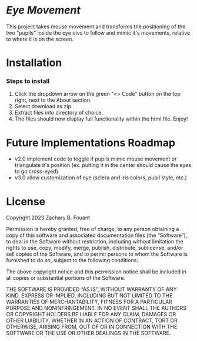 
# **_Eye Movement_**

This project takes mouse movement and transforms the positioning of the two "pupils" inside the eye divs to follow and mimic it's movements, relative to where it is on the screen.

# Installation

### Steps to install

1. Click the dropdown arrow on the green "<> Code" button on the top right, next to the About section.
2. Select download as zip.
3. Extract files into directory of choice.
4. The files should now display full functionality within the html file. Enjoy!

# Future Implementations Roadmap

- v2.0 implement code to toggle if pupils mimic mouse movement or triangulate it's position (ex. putting it in the center should cause the eyes to go cross-eyed)
- v3.0 allow customization of eye (sclera and iris colors, pupil style, etc.)

# License

Copyright 2023 Zachary B. Fouant

Permission is hereby granted, free of charge, to any person obtaining a copy of this software and associated documentation files (the “Software”), to deal in the Software without restriction, including without limitation the rights to use, copy, modify, merge, publish, distribute, sublicense, and/or sell copies of the Software, and to permit persons to whom the Software is furnished to do so, subject to the following conditions:

The above copyright notice and this permission notice shall be included in all copies or substantial portions of the Software.

THE SOFTWARE IS PROVIDED “AS IS”, WITHOUT WARRANTY OF ANY KIND, EXPRESS OR IMPLIED, INCLUDING BUT NOT LIMITED TO THE WARRANTIES OF MERCHANTABILITY, FITNESS FOR A PARTICULAR PURPOSE AND NONINFRINGEMENT. IN NO EVENT SHALL THE AUTHORS OR COPYRIGHT HOLDERS BE LIABLE FOR ANY CLAIM, DAMAGES OR OTHER LIABILITY, WHETHER IN AN ACTION OF CONTRACT, TORT OR OTHERWISE, ARISING FROM, OUT OF OR IN CONNECTION WITH THE SOFTWARE OR THE USE OR OTHER DEALINGS IN THE SOFTWARE.